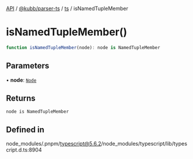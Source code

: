 [API](../../../../../packages.md) / [@kubb/parser-ts](../../../index.md) / [ts](../index.md) / isNamedTupleMember

# isNamedTupleMember()

```ts
function isNamedTupleMember(node): node is NamedTupleMember
```

## Parameters

• **node**: [`Node`](../interfaces/Node.md)

## Returns

`node is NamedTupleMember`

## Defined in

node\_modules/.pnpm/typescript@5.6.2/node\_modules/typescript/lib/typescript.d.ts:8904
